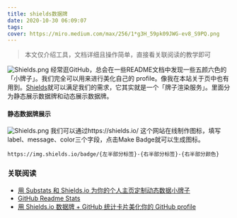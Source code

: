 ```yaml
---
title: shields数据牌
date: 2020-10-30 06:09:07
tags:
cover: https://miro.medium.com/max/256/1*g3H_59pk09JWG-ev8_S9PQ.png
---
```

> 本文仅介绍工具，文档详细且操作简单，直接看关联阅读的教学即可

![Shields.png](https://i.loli.net/2020/10/30/y8epHAfd4jcbKZC.png)
经常逛GitHub，总会在一些README文档中发现一些五颜六色的「小牌子」。我们完全可以用来进行美化自己的 profile。像我在本站关于页中也有用到。[Shields](https://shields.io/)就可以满足我们的需求，它其实就是一个「牌子渲染服务」。里面分为静态展示数据牌和动态展示数据牌。
#### 静态数据牌展示
![Shields.png](https://i.loli.net/2020/10/30/5ZS1ihYVv9l4y3w.png)
我们可以通过https://shields.io/ 这个网站在线制作图标，填写label、message、color三个字段，点击Make Badge就可以生成图标。
```
https://img.shields.io/badge/{左半部分标签}-{右半部分标签}-{右半部分颜色}
```
### 关联阅读
* [用 Substats 和 Shields.io 为你的个人主页定制动态数据小牌子](https://sspai.com/post/59593)
* [GitHub Readme Stats](https://github.com/anuraghazra/github-readme-stats/blob/master/docs/readme_cn.md)
* [用 Shields.io 数据牌 + GitHub 统计卡片美化你的 GitHub profile](https://wonzwang.blog.csdn.net/article/details/108417017)